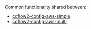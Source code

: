 Common functionality shared between:

* [cdflow2-config-aws-simple](https://github.com/mergermarket/cdflow2-config-aws-simple)
* [cdflow2-config-aws-multi](https://github.com/mergermarket/cdflow2-config-aws-multi)

